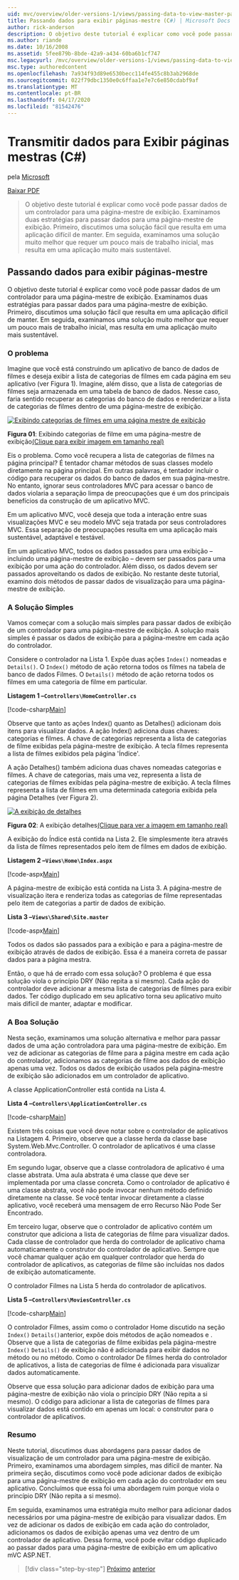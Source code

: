 ```yaml
---
uid: mvc/overview/older-versions-1/views/passing-data-to-view-master-pages-cs
title: Passando dados para exibir páginas-mestre (C#) | Microsoft Docs
author: rick-anderson
description: O objetivo deste tutorial é explicar como você pode passar dados de um controlador para uma página-mestre de exibição. Examinamos duas estratégias para passar dados para uma visão m...
ms.author: riande
ms.date: 10/16/2008
ms.assetid: 5fee879b-8bde-42a9-a434-60ba6b1cf747
msc.legacyurl: /mvc/overview/older-versions-1/views/passing-data-to-view-master-pages-cs
msc.type: authoredcontent
ms.openlocfilehash: 7a934f93d89e6530becc114fe455c8b3ab2968de
ms.sourcegitcommit: 022f79dbc1350e0c6ffaa1e7e7c6e850cdabf9af
ms.translationtype: MT
ms.contentlocale: pt-BR
ms.lasthandoff: 04/17/2020
ms.locfileid: "81542476"
---
```

# <a name="passing-data-to-view-master-pages-c"></a>Transmitir dados para Exibir páginas mestras (C#)

pela [Microsoft](https://github.com/microsoft)

[Baixar PDF](https://download.microsoft.com/download/e/f/3/ef3f2ff6-7424-48f7-bdaa-180ef64c3490/ASPNET_MVC_Tutorial_13_CS.pdf)

> O objetivo deste tutorial é explicar como você pode passar dados de um controlador para uma página-mestre de exibição. Examinamos duas estratégias para passar dados para uma página-mestre de exibição. Primeiro, discutimos uma solução fácil que resulta em uma aplicação difícil de manter. Em seguida, examinamos uma solução muito melhor que requer um pouco mais de trabalho inicial, mas resulta em uma aplicação muito mais sustentável.

## <a name="passing-data-to-view-master-pages"></a>Passando dados para exibir páginas-mestre

O objetivo deste tutorial é explicar como você pode passar dados de um controlador para uma página-mestre de exibição. Examinamos duas estratégias para passar dados para uma página-mestre de exibição. Primeiro, discutimos uma solução fácil que resulta em uma aplicação difícil de manter. Em seguida, examinamos uma solução muito melhor que requer um pouco mais de trabalho inicial, mas resulta em uma aplicação muito mais sustentável.

### <a name="the-problem"></a>O problema

Imagine que você está construindo um aplicativo de banco de dados de filmes e deseja exibir a lista de categorias de filmes em cada página em seu aplicativo (ver Figura 1). Imagine, além disso, que a lista de categorias de filmes seja armazenada em uma tabela de banco de dados. Nesse caso, faria sentido recuperar as categorias do banco de dados e renderizar a lista de categorias de filmes dentro de uma página-mestre de exibição.

[![Exibindo categorias de filmes em uma página mestre de exibição](passing-data-to-view-master-pages-cs/_static/image2.png)](passing-data-to-view-master-pages-cs/_static/image1.png)

**Figura 01**: Exibindo categorias de filme em uma página-mestre de exibição[(Clique para exibir imagem em tamanho real)](passing-data-to-view-master-pages-cs/_static/image3.png)

Eis o problema. Como você recupera a lista de categorias de filmes na página principal? É tentador chamar métodos de suas classes modelo diretamente na página principal. Em outras palavras, é tentador incluir o código para recuperar os dados do banco de dados em sua página-mestre. No entanto, ignorar seus controladores MVC para acessar o banco de dados violaria a separação limpa de preocupações que é um dos principais benefícios da construção de um aplicativo MVC.

Em um aplicativo MVC, você deseja que toda a interação entre suas visualizações MVC e seu modelo MVC seja tratada por seus controladores MVC. Essa separação de preocupações resulta em uma aplicação mais sustentável, adaptável e testável.

Em um aplicativo MVC, todos os dados passados para uma exibição – incluindo uma página-mestre de exibição – devem ser passados para uma exibição por uma ação do controlador. Além disso, os dados devem ser passados aproveitando os dados de exibição. No restante deste tutorial, examino dois métodos de passar dados de visualização para uma página-mestre de exibição.

### <a name="the-simple-solution"></a>A Solução Simples

Vamos começar com a solução mais simples para passar dados de exibição de um controlador para uma página-mestre de exibição. A solução mais simples é passar os dados de exibição para a página-mestre em cada ação do controlador.

Considere o controlador na Lista 1. Expõe duas ações `Index()` nomeadas e `Details()`. O `Index()` método de ação retorna todos os filmes na tabela de banco de dados Filmes. O `Details()` método de ação retorna todos os filmes em uma categoria de filme em particular.

**Listagem 1 –`Controllers\HomeController.cs`**

[!code-csharp[Main](passing-data-to-view-master-pages-cs/samples/sample1.cs)]

Observe que tanto as ações Index() quanto as Detalhes() adicionam dois itens para visualizar dados. A ação Index() adiciona duas chaves: categorias e filmes. A chave de categorias representa a lista de categorias de filme exibidas pela página-mestre de exibição. A tecla filmes representa a lista de filmes exibidos pela página 'Índice'.

A ação Detalhes() também adiciona duas chaves nomeadas categorias e filmes. A chave de categorias, mais uma vez, representa a lista de categorias de filmes exibidas pela página-mestre de exibição. A tecla filmes representa a lista de filmes em uma determinada categoria exibida pela página Detalhes (ver Figura 2).

[![A exibição de detalhes](passing-data-to-view-master-pages-cs/_static/image5.png)](passing-data-to-view-master-pages-cs/_static/image4.png)

**Figura 02**: A exibição detalhes[(Clique para ver a imagem em tamanho real)](passing-data-to-view-master-pages-cs/_static/image6.png)

A exibição do Índice está contida na Lista 2. Ele simplesmente itera através da lista de filmes representados pelo item de filmes em dados de exibição.

**Listagem 2 –`Views\Home\Index.aspx`**

[!code-aspx[Main](passing-data-to-view-master-pages-cs/samples/sample2.aspx)]

A página-mestre de exibição está contida na Lista 3. A página-mestre de visualização itera e renderiza todas as categorias de filme representadas pelo item de categorias a partir de dados de exibição.

**Lista 3 –`Views\Shared\Site.master`**

[!code-aspx[Main](passing-data-to-view-master-pages-cs/samples/sample3.aspx)]

Todos os dados são passados para a exibição e para a página-mestre de exibição através de dados de exibição. Essa é a maneira correta de passar dados para a página mestra.

Então, o que há de errado com essa solução? O problema é que essa solução viola o princípio DRY (Não repita a si mesmo). Cada ação do controlador deve adicionar a mesma lista de categorias de filmes para exibir dados. Ter código duplicado em seu aplicativo torna seu aplicativo muito mais difícil de manter, adaptar e modificar.

### <a name="the-good-solution"></a>A Boa Solução

Nesta seção, examinamos uma solução alternativa e melhor para passar dados de uma ação controladora para uma página-mestre de exibição. Em vez de adicionar as categorias de filme para a página mestre em cada ação do controlador, adicionamos as categorias de filme aos dados de exibição apenas uma vez. Todos os dados de exibição usados pela página-mestre de exibição são adicionados em um controlador de aplicativo.

A classe ApplicationController está contida na Lista 4.

**Lista 4 –`Controllers\ApplicationController.cs`**

[!code-csharp[Main](passing-data-to-view-master-pages-cs/samples/sample4.cs)]

Existem três coisas que você deve notar sobre o controlador de aplicativos na Listagem 4. Primeiro, observe que a classe herda da classe base System.Web.Mvc.Controller. O controlador de aplicativos é uma classe controladora.

Em segundo lugar, observe que a classe controladora de aplicativo é uma classe abstrata. Uma aula abstrata é uma classe que deve ser implementada por uma classe concreta. Como o controlador de aplicativo é uma classe abstrata, você não pode invocar nenhum método definido diretamente na classe. Se você tentar invocar diretamente a classe aplicativo, você receberá uma mensagem de erro Recurso Não Pode Ser Encontrado.

Em terceiro lugar, observe que o controlador de aplicativo contém um construtor que adiciona a lista de categorias de filme para visualizar dados. Cada classe de controlador que herda do controlador de aplicativo chama automaticamente o construtor do controlador de aplicativo. Sempre que você chamar qualquer ação em qualquer controlador que herda do controlador de aplicativos, as categorias de filme são incluídas nos dados de exibição automaticamente.

O controlador Filmes na Lista 5 herda do controlador de aplicativos.

**Lista 5 –`Controllers\MoviesController.cs`**

[!code-csharp[Main](passing-data-to-view-master-pages-cs/samples/sample5.cs)]

O controlador Filmes, assim como o controlador Home discutido na seção `Index()` `Details()`anterior, expõe dois métodos de ação nomeados e . Observe que a lista de categorias de filme exibidas pela página-mestre `Index()` `Details()` de exibição não é adicionada para exibir dados no método ou no método. Como o controlador De filmes herda do controlador de aplicativos, a lista de categorias de filme é adicionada para visualizar dados automaticamente.

Observe que essa solução para adicionar dados de exibição para uma página-mestre de exibição não viola o princípio DRY (Não repita a si mesmo). O código para adicionar a lista de categorias de filmes para visualizar dados está contido em apenas um local: o construtor para o controlador de aplicativos.

### <a name="summary"></a>Resumo

Neste tutorial, discutimos duas abordagens para passar dados de visualização de um controlador para uma página-mestre de exibição. Primeiro, examinamos uma abordagem simples, mas difícil de manter. Na primeira seção, discutimos como você pode adicionar dados de exibição para uma página-mestre de exibição em cada ação do controlador em seu aplicativo. Concluímos que essa foi uma abordagem ruim porque viola o princípio DRY (Não repita a si mesmo).

Em seguida, examinamos uma estratégia muito melhor para adicionar dados necessários por uma página-mestre de exibição para visualizar dados. Em vez de adicionar os dados de exibição em cada ação do controlador, adicionamos os dados de exibição apenas uma vez dentro de um controlador de aplicativo. Dessa forma, você pode evitar código duplicado ao passar dados para uma página-mestre de exibição em um aplicativo mVC ASP.NET.

> [!div class="step-by-step"]
> [Próximo](creating-page-layouts-with-view-master-pages-cs.md)
> [anterior](asp-net-mvc-views-overview-vb.md)
